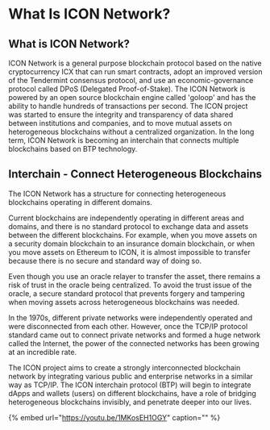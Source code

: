 # What Is ICON Network?

## What is ICON Network?

ICON Network is a general purpose blockchain protocol based on the native cryptocurrency ICX that can run smart contracts, adopt an improved version of the Tendermint consensus protocol, and use an economic-governance protocol called DPoS \(Delegated Proof-of-Stake\). The ICON Network is powered by an open source blockchain engine called 'goloop' and has the ability to handle hundreds of transactions per second. The ICON project was started to ensure the integrity and transparency of data shared between institutions and companies, and to move mutual assets on heterogeneous blockchains without a centralized organization. In the long term, ICON Network is becoming an interchain that connects multiple blockchains based on BTP technology.

## Interchain - Connect Heterogeneous Blockchains

The ICON Network has a structure for connecting heterogeneous blockchains operating in different domains.

Current blockchains are independently operating in different areas and domains, and there is no standard protocol to exchange data and assets between the different blockchains. For example, when you move assets on a security domain blockchain to an insurance domain blockchain, or when you move assets on Ethereum to ICON, it is almost impossible to transfer because there is no secure and standard way of doing so.

Even though you use an oracle relayer to transfer the asset, there remains a risk of trust in the oracle being centralized. To avoid the trust issue of the oracle, a secure standard protocol that prevents forgery and tampering when moving assets across heterogeneous blockchains was needed.

In the 1970s, different private networks were independently operated and were disconnected from each other. However, once the TCP/IP protocol standard came out to connect private networks and formed a huge network called the Internet, the power of the connected networks has been growing at an incredible rate.

The ICON project aims to create a strongly interconnected blockchain network by integrating various public and enterprise networks in a similar way as TCP/IP. The ICON interchain protocol \(BTP\) will begin to integrate dApps and wallets \(users\) on different blockchains, have a role of bridging heterogeneous blockchains invisibly, and penetrate deeper into our lives.

{% embed url="https://youtu.be/1MKosEH1OGY" caption="" %}

